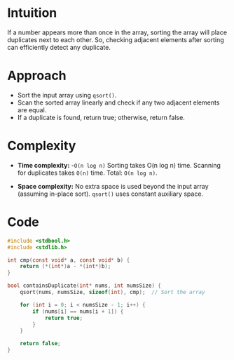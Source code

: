 # Intuition
If a number appears more than once in the array, sorting the array will place duplicates next to each other.
So, checking adjacent elements after sorting can efficiently detect any duplicate.


# Approach
- Sort the input array using `qsort()`.
- Scan the sorted array linearly and check if any two adjacent elements are equal.
- If a duplicate is found, return true; otherwise, return false.



# Complexity
- **Time complexity:** 
-`O(n log n)` Sorting takes O(n log n) time. Scanning for duplicates takes `O(n)` time. Total: `O(n log n)`.

- **Space complexity:** No extra space is used beyond the input array (assuming in-place sort). `qsort()` uses constant auxiliary space.

# Code
```c []
#include <stdbool.h>
#include <stdlib.h>

int cmp(const void* a, const void* b) {
    return (*(int*)a - *(int*)b);
}

bool containsDuplicate(int* nums, int numsSize) {
    qsort(nums, numsSize, sizeof(int), cmp);  // Sort the array

    for (int i = 0; i < numsSize - 1; i++) {
        if (nums[i] == nums[i + 1]) {
            return true;
        }
    }

    return false;
}
```
